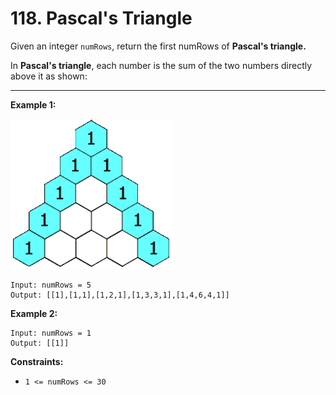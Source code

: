 # 118. Pascal's Triangle

Given an integer `numRows`, return the first numRows of **Pascal's triangle.**

In **Pascal's triangle**, each number is the sum of the two numbers directly above it as shown:

 
---
**Example 1:**

![image](https://github.com/kevin-the-engi/leetcode-solutions/blob/master/solutions/pascals-triangle/examples/PascalTriangleAnimated2.gif)
```
Input: numRows = 5
Output: [[1],[1,1],[1,2,1],[1,3,3,1],[1,4,6,4,1]]
```

**Example 2:**

```
Input: numRows = 1
Output: [[1]]
```

**Constraints:**

* `1 <= numRows <= 30`
